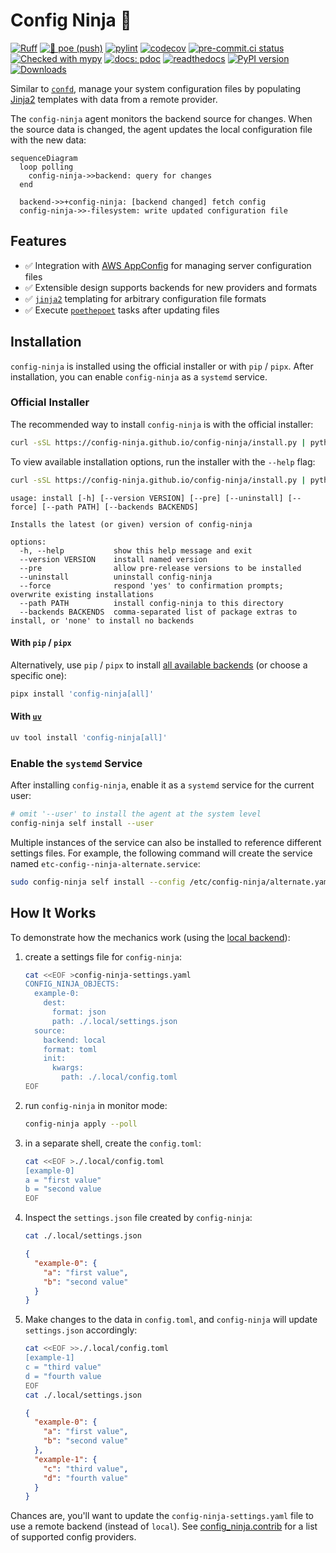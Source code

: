 # Config Ninja 🥷

[![Ruff](https://img.shields.io/endpoint?url=https://raw.githubusercontent.com/astral-sh/ruff/main/assets/badge/v2.json)](https://github.com/astral-sh/ruff)
[![🎨 poe (push)](https://github.com/config-ninja/config-ninja/actions/workflows/push-poe.yaml/badge.svg)](https://github.com/config-ninja/config-ninja/actions/workflows/push-poe.yaml)
[![pylint](https://config-ninja.github.io/config-ninja/reports/pylint.svg)](https://config-ninja.github.io/config-ninja/reports/pylint-report.txt)
[![codecov](https://codecov.io/gh/config-ninja/config-ninja/graph/badge.svg?token=R3DFDSNK9U)](https://codecov.io/gh/config-ninja/config-ninja)
[![pre-commit.ci status](https://results.pre-commit.ci/badge/github/config-ninja/config-ninja/main.svg)](https://results.pre-commit.ci/latest/github/config-ninja/config-ninja/main)
[![Checked with mypy](https://www.mypy-lang.org/static/mypy_badge.svg)](https://config-ninja.github.io/config-ninja/reports/mypy-html)
[![docs: pdoc](https://img.shields.io/badge/docs-pdoc-blueviolet?logo=github)](https://config-ninja.github.io/config-ninja/config_ninja.html)
[![readthedocs](https://readthedocs.org/projects/config-ninja/badge/?version=latest)](https://config-ninja.readthedocs.io/en/latest/home.html)
[![PyPI version](https://badge.fury.io/py/config-ninja.svg)](https://badge.fury.io/py/config-ninja)
[![Downloads](https://static.pepy.tech/badge/config-ninja/month)](https://pepy.tech/project/config-ninja)

Similar to [`confd`](https://github.com/kelseyhightower/confd), manage your system configuration files by populating [Jinja2](https://jinja.palletsprojects.com/en/3.1.x/) templates with data from a remote provider.

The `config-ninja` agent monitors the backend source for changes. When the source data is changed, the agent updates the local configuration file with the new data:

```mermaid
sequenceDiagram
  loop polling
    config-ninja->>backend: query for changes
  end

  backend->>+config-ninja: [backend changed] fetch config
  config-ninja->>-filesystem: write updated configuration file
```

## Features

- ✅ Integration with [AWS AppConfig](https://jinja.palletsprojects.com/en/3.1.x/) for managing server configuration files
- ✅ Extensible design supports backends for new providers and formats
- ✅ [`jinja2`](https://jinja.palletsprojects.com/en/3.1.x/) templating for arbitrary configuration file formats
- ✅ Execute [`poethepoet`](https://poethepoet.natn.io/index.html) tasks after updating files

## Installation

`config-ninja` is installed using the official installer or with `pip` / `pipx`. After installation, you can enable `config-ninja` as a `systemd` service.

### Official Installer

The recommended way to install `config-ninja` is with the official installer:

```sh
curl -sSL https://config-ninja.github.io/config-ninja/install.py | python3 -
```

To view available installation options, run the installer with the `--help` flag:

```sh
curl -sSL https://config-ninja.github.io/config-ninja/install.py | python3 - --help
```

```
usage: install [-h] [--version VERSION] [--pre] [--uninstall] [--force] [--path PATH] [--backends BACKENDS]

Installs the latest (or given) version of config-ninja

options:
  -h, --help           show this help message and exit
  --version VERSION    install named version
  --pre                allow pre-release versions to be installed
  --uninstall          uninstall config-ninja
  --force              respond 'yes' to confirmation prompts; overwrite existing installations
  --path PATH          install config-ninja to this directory
  --backends BACKENDS  comma-separated list of package extras to install, or 'none' to install no backends
```

#### With `pip` / `pipx`

Alternatively, use `pip` / `pipx` to install [all available backends](https://config-ninja.github.io/config-ninja/config_ninja/contrib.html#available-backends) (or choose a specific one):

```sh
pipx install 'config-ninja[all]'
```

#### With [`uv`](https://github.com/astral-sh/uv)

```sh
uv tool install 'config-ninja[all]'
```

### Enable the `systemd` Service

After installing `config-ninja`, enable it as a `systemd` service for the current user:

```sh
# omit '--user' to install the agent at the system level
config-ninja self install --user
```

Multiple instances of the service can also be installed to reference different settings files. For example, the following command will create the service named `etc-config--ninja-alternate.service`:

```sh
sudo config-ninja self install --config /etc/config-ninja/alternate.yaml
```

## How It Works

To demonstrate how the mechanics work (using the [local backend](https://config-ninja.readthedocs.io/en/latest/config_ninja/contrib/local.html)):

1. create a settings file for `config-ninja`:
   ```sh
   cat <<EOF >config-ninja-settings.yaml
   CONFIG_NINJA_OBJECTS:
     example-0:
       dest:
         format: json
         path: ./.local/settings.json
     source:
       backend: local
       format: toml
       init:
         kwargs:
           path: ./.local/config.toml
   EOF
   ```
2. run `config-ninja` in monitor mode:
   ```sh
   config-ninja apply --poll
   ```
3. in a separate shell, create the `config.toml`:
   ```sh
   cat <<EOF >./.local/config.toml
   [example-0]
   a = "first value"
   b = "second value
   EOF
   ```
4. Inspect the `settings.json` file created by `config-ninja`:
   ```sh
   cat ./.local/settings.json
   ```
   ```json
   {
     "example-0": {
       "a": "first value",
       "b": "second value"
     }
   }
   ```
5. Make changes to the data in `config.toml`, and `config-ninja` will update `settings.json` accordingly:
   ```sh
   cat <<EOF >>./.local/config.toml
   [example-1]
   c = "third value"
   d = "fourth value
   EOF
   cat ./.local/settings.json
   ```
   ```json
   {
     "example-0": {
       "a": "first value",
       "b": "second value"
     },
     "example-1": {
       "c": "third value",
       "d": "fourth value"
     }
   }
   ```

Chances are, you'll want to update the `config-ninja-settings.yaml` file to use a remote backend (instead of `local`). See [config_ninja.contrib](https://config-ninja.github.io/config-ninja/config_ninja/contrib.html) for a list of supported config providers.

